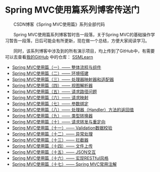 # Spring MVC使用篇系列博客传送门
&emsp;&emsp;CSDN博客《Spring MVC使用篇》系列全部代码

&emsp;&emsp;Spring MVC使用篇系列博客暂时告一段落，关于Spring MVC的基础操作学习暂告一段落，日后可能会有所更新，现在做一个总结，方便大家阅读学习。

&emsp;&emsp;同时，该系列博客中涉及到的所有演示项目，均上传到了GitHub中，有需要可以去查看[我的GitHub](https://github.com/xiaobaixiaoda) 中的仓库： [SSMLearn](https://github.com/xiaobaixiaoda/SSMLearn)

- [Spring MVC使用篇（一）—— 整体流程与组件](https://blog.csdn.net/weixin_36378917/article/details/83541235)
-  [Spring MVC使用篇（二）—— 环境搭建](https://blog.csdn.net/weixin_36378917/article/details/83544597)
- [Spring MVC使用篇（三）—— 处理器映射器和适配器](https://blog.csdn.net/weixin_36378917/article/details/83549803)
- [Spring MVC使用篇（四）—— 视图解析器](https://blog.csdn.net/weixin_36378917/article/details/83622846)
- [Spring MVC使用篇（五）—— 请求路径问题](https://blog.csdn.net/weixin_36378917/article/details/83650708)
- [Spring MVC使用篇（六）—— 请求映射](https://blog.csdn.net/weixin_36378917/article/details/83659644)
- [Spring MVC使用篇（七）—— 参数绑定](https://blog.csdn.net/weixin_36378917/article/details/83660999)
- [Spring MVC使用篇（八）—— 处理器（Handler）方法的返回值](https://blog.csdn.net/weixin_36378917/article/details/83751890)
- [Spring MVC使用篇（九）—— 类型转换器](https://blog.csdn.net/weixin_36378917/article/details/83826678)
- [Spring MVC使用篇（十）—— 请求转发与重定向](https://blog.csdn.net/weixin_36378917/article/details/83894356)
- [Spring MVC使用篇（十一）—— Validation数据校验](https://blog.csdn.net/weixin_36378917/article/details/84060751)
- [Spring MVC使用篇（十二）—— 异常处理](https://blog.csdn.net/weixin_36378917/article/details/84136041)
- [Spring MVC使用篇（十三）—— 拦截器](https://blog.csdn.net/weixin_36378917/article/details/84227211)
- [Spring MVC使用篇（十四）—— 文件上传](https://blog.csdn.net/weixin_36378917/article/details/84259846)
- [Spring MVC使用篇（十五）—— JSON交互](https://blog.csdn.net/weixin_36378917/article/details/84313008)
- [Spring MVC使用篇（十六）—— 实现RESTful风格](https://blog.csdn.net/weixin_36378917/article/details/84315494)
-  [Spring MVC使用篇（十七）—— Spring MVC常用注解](https://blog.csdn.net/weixin_36378917/article/details/84949604)
